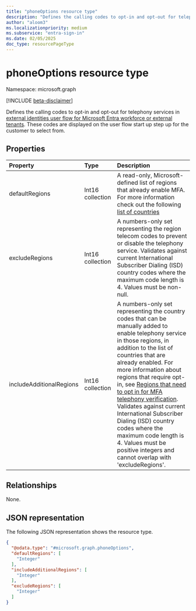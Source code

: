```yaml
---
title: "phoneOptions resource type"
description: "Defines the calling codes to opt-in and opt-out for telephony services in external identities user flow for Microsoft Entra workforce or external tenants."
author: "aloom3"
ms.localizationpriority: medium
ms.subservice: "entra-sign-in"
ms.date: 02/05/2025
doc_type: resourcePageType
---
```


# phoneOptions resource type

Namespace: microsoft.graph

[!INCLUDE [beta-disclaimer](../../includes/beta-disclaimer.md)]

Defines the calling codes to opt-in and opt-out for telephony services in [external identities user flow for Microsoft Entra workforce or external tenants](../resources/authenticationeventsflow.md). These codes are displayed on the user flow start up step up for the customer to select from.

## Properties
|Property|Type|Description|
|:---|:---|:---|
|defaultRegions|Int16 collection|A read-only, Microsoft-defined list of regions that already enable MFA. For more information check out the following [list of countries](/entra/external-id/customers/how-to-region-code-opt-in)|
|excludeRegions|Int16 collection|A numbers-only set representing the region telecom codes to prevent or disable the telephony service. Validates against current International Subscriber Dialing (ISD) country codes where the maximum code length is 4. Values must be non-null.|
|includeAdditionalRegions|Int16 collection| A numbers-only set representing the country codes that can be manually added to enable telephony service in those regions, in addition to the list of countries that are already enabled. For more information about regions that require opt-in, see [Regions that need to opt in for MFA telephony verification](/entra/external-id/customers/how-to-region-code-opt-in). Validates against current International Subscriber Dialing (ISD) country codes where the maximum code length is 4. Values must be positive integers and cannot overlap with 'excludeRegions'. |

## Relationships
None.

## JSON representation
The following JSON representation shows the resource type.
<!-- {
  "blockType": "resource",
  "@odata.type": "microsoft.graph.phoneOptions"
}
-->
``` json
{
  "@odata.type": "#microsoft.graph.phoneOptions",
  "defaultRegions": [
    "Integer"
  ],
  "includeAdditionalRegions": [
    "Integer"
  ],
  "excludeRegions": [
    "Integer"
  ]
}
```


